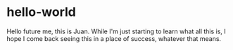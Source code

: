 # hello-world

Hello future me, this is Juan. While I'm just starting to learn what all this is, 
I hope I come back seeing this in a place of success, whatever that means.

